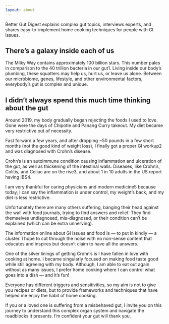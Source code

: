 ```yaml
---
layout: about
---
```



Better Gut Digest explains complex gut topics, interviews experts, and shares easy-to-implement home cooking techniques for people with GI issues.

## There’s a galaxy inside each of us

The Milky Way contains approximately 100 billion stars. This number pales in comparison to the 40 trillion bacteria in our gut1. Living inside our body’s plumbing, these squatters may help us, hurt us, or leave us alone. Between our microbiome, genes, lifestyle, and other environmental factors, everybody’s gut is complex and unique.

## I didn’t always spend this much time thinking about the gut

Around 2019, my body gradually began rejecting the foods I used to love. Gone were the days of Chipotle and Panang Curry takeout. My diet became very restrictive out of necessity.

Fast forward a few years, and after dropping ~50 pounds in a few short months (not the good kind of weight loss), I finally got a proper GI workup2 and was diagnosed with Crohn’s disease.

Crohn’s is an autoimmune condition causing inflammation and ulceration of the gut, as well as thickening of the intestinal walls. Diseases, like Crohn’s, Colitis, and Celiac are on the rise3, and about 1 in 10 adults in the US report having IBS4.

I am very thankful for caring physicians and modern medicine5 because today, I can say the inflammation is under control, my weight’s back, and my diet is less restrictive.

Unfortunately there are many others suffering, banging their head against the wall with food journals, trying to find answers and relief. They find themselves undiagnosed, mis-diagnosed, or their condition can’t be explained (which can be extra unnerving).

The information online about GI issues and food is — to put in kindly — a cluster. I hope to cut through the noise with no non-sense content that educates and inspires but doesn’t claim to have all the answers.

One of the silver linings of getting Crohn’s is I have fallen in love with cooking at home. I became singularly focused on making food taste good while still agreeing with my body. Although, I am able to eat out again without as many issues, I prefer home cooking where I can control what goes into a dish — and it’s fun!

Everyone has different triggers and sensitivities, so my aim is not to give you recipes or diets, but to provide frameworks and techniques that have helped me enjoy the habit of home cooking.

If you or a loved one is suffering from a misbehaved gut, I invite you on this journey to understand this complex organ system and navigate the roadblocks it presents. I’m confident your gut will thank you.
